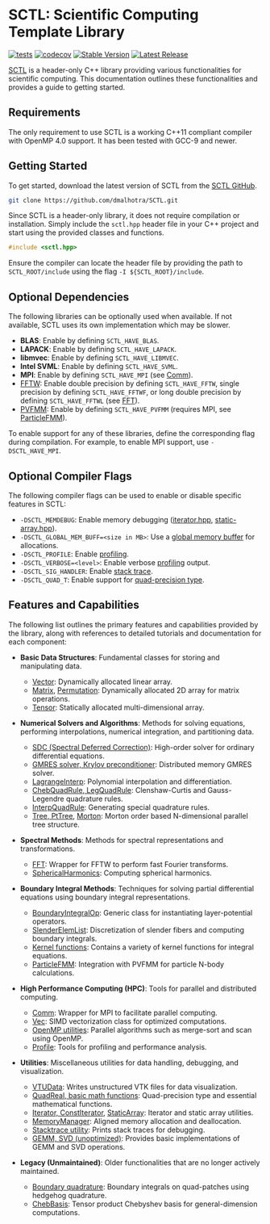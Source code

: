 # SCTL: Scientific Computing Template Library

[![tests](https://github.com/dmalhotra/SCTL/actions/workflows/build-test.yml/badge.svg)](https://github.com/dmalhotra/SCTL/actions/workflows/build-test.yml)
[![codecov](https://codecov.io/gh/dmalhotra/SCTL/branch/master/graph/badge.svg?token=UIM2RYMF6D)](https://codecov.io/gh/dmalhotra/SCTL)
[![Stable Version](https://badgen.net/github/tag/dmalhotra/SCTL)](https://github.com/dmalhotra/SCTL/tags)
[![Latest Release](https://img.shields.io/github/v/release/dmalhotra/SCTL?color=%233D9970)](https://github.com/dmalhotra/SCTL/releases)

[SCTL](https://github.com/dmalhotra/SCTL) is a header-only C++ library providing various functionalities for scientific computing. This documentation outlines these functionalities and provides a guide to getting started.

## Requirements

The only requirement to use SCTL is a working C++11 compliant compiler with OpenMP 4.0 support. It has been tested with GCC-9 and newer.

## Getting Started

To get started, download the latest version of SCTL from the [SCTL GitHub](https://github.com/dmalhotra/SCTL).

```bash
git clone https://github.com/dmalhotra/SCTL.git
```

Since SCTL is a header-only library, it does not require compilation or installation. Simply include the `sctl.hpp` header file in your C++ project and start using the provided classes and functions.

```cpp
#include <sctl.hpp>
```

Ensure the compiler can locate the header file by providing the path to `SCTL_ROOT/include` using the flag `-I ${SCTL_ROOT}/include`.

## Optional Dependencies

The following libraries can be optionally used when available. If not available, SCTL uses its own implementation which may be slower.

- **BLAS**: Enable by defining `SCTL_HAVE_BLAS`.
- **LAPACK**: Enable by defining `SCTL_HAVE_LAPACK`.
- **libmvec**: Enable by defining `SCTL_HAVE_LIBMVEC`.
- **Intel SVML**: Enable by defining `SCTL_HAVE_SVML`.
- **MPI**: Enable by defining `SCTL_HAVE_MPI` (see [Comm](include/sctl/comm.hpp)).
- [FFTW](https://www.fftw.org): Enable double precision by defining `SCTL_HAVE_FFTW`, single precision by defining `SCTL_HAVE_FFTWF`, or long double precision by defining `SCTL_HAVE_FFTWL` (see [FFT](include/sctl/fft_wrapper_hpp)).
- [PVFMM](http://pvfmm.org): Enable by defining `SCTL_HAVE_PVFMM` (requires MPI, see [ParticleFMM](include/sctl/fmm-wrapper.hpp)).

To enable support for any of these libraries, define the corresponding flag during compilation. For example, to enable MPI support, use `-DSCTL_HAVE_MPI`.

## Optional Compiler Flags

The following compiler flags can be used to enable or disable specific features in SCTL:

- `-DSCTL_MEMDEBUG`: Enable memory debugging ([iterator.hpp](include/sctl/iterator.hpp), [static-array.hpp](include/sctl/static-array.hpp)).
- `-DSCTL_GLOBAL_MEM_BUFF=<size in MB>`: Use a [global memory buffer](include/sctl/mem_mgr.hpp) for allocations.
- `-DSCTL_PROFILE`: Enable [profiling](include/sctl/profile.hpp).
- `-DSCTL_VERBOSE=<level>`: Enable verbose [profiling](include/sctl/profile.hpp) output.
- `-DSCTL_SIG_HANDLER`: Enable [stack trace](include/sctl/stacktrace.h).
- `-DSCTL_QUAD_T`: Enable support for [quad-precision type](include/sctl/math_utils.hpp).

## Features and Capabilities

The following list outlines the primary features and capabilities provided by the library, along with references to detailed tutorials and documentation for each component:

- **Basic Data Structures**:
  Fundamental classes for storing and manipulating data.

  - [Vector](include/sctl/vector.hpp): Dynamically allocated linear array.
  - [Matrix](include/sctl/matrix.hpp), [Permutation](include/sctl/permutation.hpp): Dynamically allocated 2D array for matrix operations.
  - [Tensor](include/sctl/tensor.hpp): Statically allocated multi-dimensional array.

- **Numerical Solvers and Algorithms**:
  Methods for solving equations, performing interpolations, numerical integration, and partitioning data.

  - [SDC (Spectral Deferred Correction)](include/sctl/ode-solver.hpp): High-order solver for ordinary differential equations.
  - [GMRES solver, Krylov preconditioner](include/sctl/lin-solve.hpp): Distributed memory GMRES solver.
  - [LagrangeInterp](include/sctl/lagrange-interp.hpp): Polynomial interpolation and differentiation.
  - [ChebQuadRule, LegQuadRule](include/sctl/quadrule.hpp): Clenshaw-Curtis and Gauss-Legendre quadrature rules.
  - [InterpQuadRule](include/sctl/quadrule.hpp): Generating special quadrature rules.
  - [Tree, PtTree](include/sctl/tree.hpp), [Morton](include/sctl/morton.hpp): Morton order based N-dimensional parallel tree structure.

- **Spectral Methods**:
  Methods for spectral representations and transformations.

  - [FFT](include/sctl/fft_wrapper.hpp): Wrapper for FFTW to perform fast Fourier transforms.
  - [SphericalHarmonics](include/sctl/sph_harm.hpp): Computing spherical harmonics.

- **Boundary Integral Methods**:
  Techniques for solving partial differential equations using boundary integral representations.

  - [BoundaryIntegralOp](include/sctl/boundary_integral.hpp): Generic class for instantiating layer-potential operators.
  - [SlenderElemList](include/sctl/slender_element.hpp): Discretization of slender fibers and computing boundary integrals.
  - [Kernel functions](include/sctl/kernel_functions.hpp): Contains a variety of kernel functions for integral equations.
  - [ParticleFMM](include/sctl/fmm-wrapper.hpp): Integration with PVFMM for particle N-body calculations.

- **High Performance Computing (HPC)**:
  Tools for parallel and distributed computing.

  - [Comm](include/sctl/comm.hpp): Wrapper for MPI to facilitate parallel computing.
  - [Vec](include/sctl/vec.hpp): SIMD vectorization class for optimized computations.
  - [OpenMP utilities](include/sctl/ompUtils.hpp): Parallel algorithms such as merge-sort and scan using OpenMP.
  - [Profile](include/sctl/profile.hpp): Tools for profiling and performance analysis.

- **Utilities**:
  Miscellaneous utilities for data handling, debugging, and visualization.

  - [VTUData](include/sctl/vtudata.hpp): Writes unstructured VTK files for data visualization.
  - [QuadReal, basic math functions](include/sctl/math_utils.hpp): Quad-precision type and essential mathematical functions.
  - [Iterator, ConstIterator](include/sctl/iterator.hpp), [StaticArray](include/sctl/static-array.hpp): Iterator and static array utilities.
  - [MemoryManager](include/sctl/mem_mgr.hpp): Aligned memory allocation and deallocation.
  - [Stacktrace utility](include/sctl/stacktrace.h): Prints stack traces for debugging.
  - [GEMM, SVD (unoptimized)](include/sctl/mat_utils.hpp): Provides basic implementations of GEMM and SVD operations.

- **Legacy (Unmaintained)**:
  Older functionalities that are no longer actively maintained.

  - [Boundary quadrature](include/sctl/boundary_quadrature.hpp): Boundary integrals on quad-patches using hedgehog quadrature.
  - [ChebBasis](include/sctl/cheb_utils.hpp): Tensor product Chebyshev basis for general-dimension computations.
